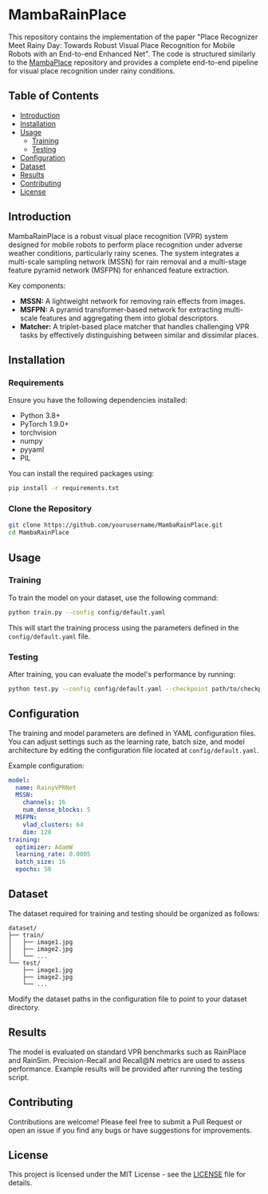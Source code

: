 
# MambaRainPlace

This repository contains the implementation of the paper "Place Recognizer Meet Rainy Day: Towards Robust Visual Place Recognition for Mobile Robots with an End-to-end Enhanced Net". The code is structured similarly to the [MambaPlace](https://github.com/CV4RA/MambaPlace) repository and provides a complete end-to-end pipeline for visual place recognition under rainy conditions.

## Table of Contents

- [Introduction](#introduction)
- [Installation](#installation)
- [Usage](#usage)
  - [Training](#training)
  - [Testing](#testing)
- [Configuration](#configuration)
- [Dataset](#dataset)
- [Results](#results)
- [Contributing](#contributing)
- [License](#license)

## Introduction

MambaRainPlace is a robust visual place recognition (VPR) system designed for mobile robots to perform place recognition under adverse weather conditions, particularly rainy scenes. The system integrates a multi-scale sampling network (MSSN) for rain removal and a multi-stage feature pyramid network (MSFPN) for enhanced feature extraction.

Key components:
- **MSSN:** A lightweight network for removing rain effects from images.
- **MSFPN:** A pyramid transformer-based network for extracting multi-scale features and aggregating them into global descriptors.
- **Matcher:** A triplet-based place matcher that handles challenging VPR tasks by effectively distinguishing between similar and dissimilar places.

## Installation

### Requirements

Ensure you have the following dependencies installed:

- Python 3.8+
- PyTorch 1.9.0+
- torchvision
- numpy
- pyyaml
- PIL

You can install the required packages using:

```bash
pip install -r requirements.txt
```

### Clone the Repository

```bash
git clone https://github.com/yourusername/MambaRainPlace.git
cd MambaRainPlace
```

## Usage

### Training

To train the model on your dataset, use the following command:

```bash
python train.py --config config/default.yaml
```

This will start the training process using the parameters defined in the `config/default.yaml` file.

### Testing

After training, you can evaluate the model's performance by running:

```bash
python test.py --config config/default.yaml --checkpoint path/to/checkpoint.pth
```

## Configuration

The training and model parameters are defined in YAML configuration files. You can adjust settings such as the learning rate, batch size, and model architecture by editing the configuration file located at `config/default.yaml`.

Example configuration:

```yaml
model:
  name: RainyVPRNet
  MSSN:
    channels: 16
    num_dense_blocks: 5
  MSFPN:
    vlad_clusters: 64
    dim: 128
training:
  optimizer: AdamW
  learning_rate: 0.0005
  batch_size: 16
  epochs: 50
```

## Dataset

The dataset required for training and testing should be organized as follows:

```
dataset/
├── train/
│   ├── image1.jpg
│   ├── image2.jpg
│   └── ...
└── test/
    ├── image1.jpg
    ├── image2.jpg
    └── ...
```

Modify the dataset paths in the configuration file to point to your dataset directory.

## Results

The model is evaluated on standard VPR benchmarks such as RainPlace and RainSim. Precision-Recall and Recall@N metrics are used to assess performance. Example results will be provided after running the testing script.

## Contributing

Contributions are welcome! Please feel free to submit a Pull Request or open an issue if you find any bugs or have suggestions for improvements.

## License

This project is licensed under the MIT License - see the [LICENSE](LICENSE) file for details.
